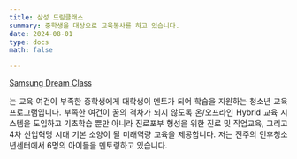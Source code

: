 ```yaml
---
title: 삼성 드림클래스
summary: 중학생을 대상으로 교육봉사를 하고 있습니다.
date: 2024-08-01
type: docs
math: false

--- 
```

[Samsung Dream Class](https://www.dreamclass.org/index.do) 
<div style="text-align: justify;">는 교육 여건이 부족한 중학생에게 대학생이 멘토가 되어 학습을 지원하는 청소년 교육 프로그램입니다. 부족한 여건이 꿈의 격차가 되지 않도록 온/오프라인 Hybrid 교육 시스템을 도입하고 기초학습 뿐만 아니라 진로포부 형성을 위한 진로 및 직업교육, 그리고 4차 산업혁명 시대 기본 소양이 될 미래역량 교육을 제공합니다. 저는 전주의 인후청소년센터에서 6명의 아이들을 멘토링하고 있습니다. 
</div> 